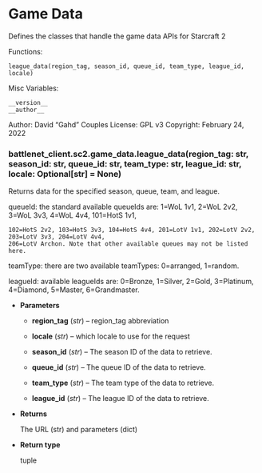 # Game Data

Defines the classes that handle the game data APIs for Starcraft 2

Functions:

    league_data(region_tag, season_id, queue_id, team_type, league_id, locale)

Misc Variables:

    __version__
    __author__

Author: David “Gahd” Couples
License: GPL v3
Copyright: February 24, 2022


### battlenet_client.sc2.game_data.league_data(region_tag: str, season_id: str, queue_id: str, team_type: str, league_id: str, locale: Optional[str] = None)
Returns data for the specified season, queue, team, and league.

queueId: the standard available queueIds are: 1=WoL 1v1, 2=WoL 2v2, 3=WoL 3v3, 4=WoL 4v4, 101=HotS 1v1,

    102=HotS 2v2, 103=HotS 3v3, 104=HotS 4v4, 201=LotV 1v1, 202=LotV 2v2, 203=LotV 3v3, 204=LotV 4v4,
    206=LotV Archon. Note that other available queues may not be listed here.

teamType: there are two available teamTypes: 0=arranged, 1=random.

leagueId: available leagueIds are: 0=Bronze, 1=Silver, 2=Gold, 3=Platinum, 4=Diamond, 5=Master, 6=Grandmaster.


* **Parameters**


    * **region_tag** (*str*) – region_tag abbreviation


    * **locale** (*str*) – which locale to use for the request


    * **season_id** (*str*) – The season ID of the data to retrieve.


    * **queue_id** (*str*) – The queue ID of the data to retrieve.


    * **team_type** (*str*) – The team type of the data to retrieve.


    * **league_id** (*str*) – The league ID of the data to retrieve.



* **Returns**

    The URL (str) and parameters (dict)



* **Return type**

    tuple
